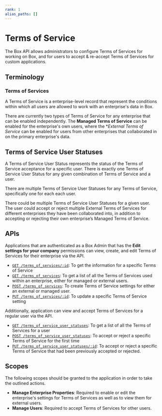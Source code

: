```yaml
---
rank: 1
alias_paths: []
---
```


# Terms of Service

The Box API allows administrators to configure Terms of Services for working on
Box, and for users to accept & re-accept Terms of Services for custom
applications.

## Terminology

### Terms of Services

A Terms of Service is a enterprise-level record that represent the conditions
within which all users are allowed to work with an enterprise's data in Box.

There are currently two types of Terms of Service for any enterprise that can be
enabled independently. The **Managed Terms of Service** can be
enabled for the enterprise's own users, where the **External Terms of Service*
can be enabled for users from other enterprises that collaborated in on the
primary enterprise's data.

## Terms of Service User Statuses

A Terms of Service User Status represents the status of the Terms of Service
acceptance for a specific user. There is exactly one Terms of Service User
Status for any given combination of Terms of Service and a user.

There are multiple Terms of Service User Statuses for any Terms of Service,
specifically one for each each user.

There could be multiple Terms of Service User Statuses for a given user. The
user could accept or reject multiple External Terms of Services for different
enterprises they have been collaborated into, in addition to accepting or
rejecting their own enterprise’s Managed Terms of Service.

## APIs

Applications that are authenticated as a Box Admin that has the **Edit settings
for your company** permissions can view, create, and edit Terms of Services for
their enterprise via the API.

* [`GET /terms_of_services/:id`](e://get-terms-of-services-id):
  To get the information for a specific Terms of Service
* [`GET /terms_of_services`](e://get-terms-of-services):
  To get a list of all the Terms of Services used within an enterprise, either
  for managed or external users.
* [`POST /terms_of_services`](e://post-terms-of-services):
  To create Terms of Service settings for either an external or managed user.
* [`PUT /terms_of_services/:id`](e://put-terms-of-services-id):
  To update a specific Terms of Service setting

Additionally, application can view and accept Terms of Services for a regular
user via the API.

* [`GET /terms_of_service_user_statuses`][euserstatuses]:
  To get a list of all the Terms of Services for a user
* [`POST /terms_of_service_user_statuses`][euserstatuses_post]:
  To accept or reject a specific Terms of Service for the first time
* [`PUT /terms_of_service_user_statuses/:id`][euserstatuses_put]:
  To accept or reject a specific Terms of Service that had been previously
  accepted or rejected.

## Scopes

The following scopes should be granted to the application in order to take the
outlined actions.

* **Manage Enterprise Properties**: Required to enable or edit the
  enterprise's settings for Terms of Services as well as to view them for
  external users.
* **Manage Users**: Required to accept Terms of Services for other users.

[euserstatuses]: e://get-terms-of-service-user-statuses
[euserstatuses_put]: e://put-terms-of-service-user-statuses-id
[euserstatuses_post]: e://post-terms-of-service-user-statuses
